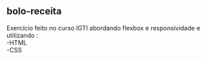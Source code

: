 ## bolo-receita
Exercício feito no curso IGTI abordando flexbox e responsividade e utilizando :<br>
-HTML<br>
-CSS<br>


